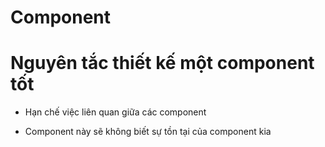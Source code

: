 # Component

# Nguyên tắc thiết kế một component tốt

- Hạn chế việc liên quan giữa các component

- Component này sẽ không biết sự tồn tại của component kia
